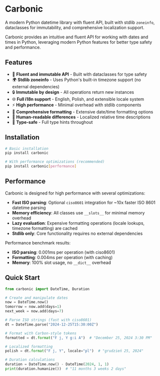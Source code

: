 # Carbonic

A modern Python datetime library with fluent API, built with stdlib `zoneinfo`, dataclasses for immutability, and comprehensive localization support.

Carbonic provides an intuitive and fluent API for working with dates and times in Python, leveraging modern Python features for better type safety and performance.

## Features

- 🚀 **Fluent and immutable API** - Built with dataclasses for type safety
- 🌍 **Stdlib zoneinfo** - Uses Python's built-in timezone support (no external dependencies)
- 🔒 **Immutable by design** - All operations return new instances
- 🌐 **Full i18n support** - English, Polish, and extensible locale system
- ⚡ **High performance** - Minimal overhead with stdlib components
- 🔧 **Comprehensive formatting** - Extensive date/time formatting options
- 📝 **Human-readable differences** - Localized relative time descriptions
- 🎯 **Type-safe** - Full type hints throughout

## Installation

```bash
# Basic installation
pip install carbonic

# With performance optimizations (recommended)
pip install carbonic[performance]
```

## Performance

Carbonic is designed for high performance with several optimizations:

- **Fast ISO parsing**: Optional `ciso8601` integration for ~10x faster ISO 8601 datetime parsing
- **Memory efficiency**: All classes use `__slots__` for minimal memory overhead
- **Lazy evaluation**: Expensive formatting operations (locale lookups, timezone formatting) are cached
- **Stdlib only**: Core functionality requires no external dependencies

Performance benchmark results:
- **ISO parsing**: 0.001ms per operation (with ciso8601)
- **Formatting**: 0.004ms per operation (with caching)
- **Memory**: 100% slot usage, no `__dict__` overhead

## Quick Start

```python
from carbonic import DateTime, Duration

# Create and manipulate dates
now = DateTime.now()
tomorrow = now.add(days=1)
next_week = now.add(days=7)

# Parse ISO strings (fast with ciso8601)
dt = DateTime.parse("2024-12-25T15:30:00Z")

# Format with Carbon-style tokens
formatted = dt.format("F j, Y g:i A")  # "December 25, 2024 3:30 PM"

# Localized formatting
polish = dt.format("F j, Y", locale="pl")  # "grudzień 25, 2024"

# Duration calculations
duration = DateTime.now() - DateTime(2024, 1, 1)
print(duration.humanize())  # "11 months 3 weeks 2 days"